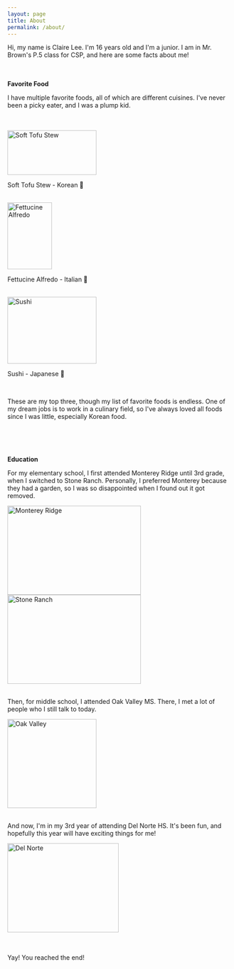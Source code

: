 ```yaml
---
layout: page
title: About
permalink: /about/
---
```


<div>
Hi, my name is Claire Lee. I'm 16 years old and I'm a junior. I am in Mr. Brown's P.5 class for CSP, and here are some facts about me!<br><br><br>

<p><strong>Favorite Food</strong>

<p>I have multiple favorite foods, all of which are different cuisines. I've never been a picky eater, and I was a plump kid.</p><br><br>

<img alt="Soft Tofu Stew" src="https://futuredish.com/wp-content/uploads/2018/01/Soondubu-500x375.jpg" width="200" height="100"> 
<p>Soft Tofu Stew - Korean 🍲</p><br>

<img alt="Fettucine Alfredo" src="https://blogger.googleusercontent.com/img/b/R29vZ2xl/AVvXsEjj-2PuV5IcGT8kEWrunjT811PHJOf5GuE6T3e7r7A8MgnlwWuWym9fBX16O2nGb0vNB910kGBrAU0XmqPjB_2zJCTtJigqtIjEf5mjtFpuBdri7zHzhtV9aKfdrTSk293wb89OH2jiWFSf3E1sKGTDfZel0KqtsACsCHdu6YL4wPVPTdXZg2TBwllG1A/s16000-rw/a%20close%20up%20of%20a%20pan%20with%20fettuccine%20alfredo.jpg" width="100" height="150">
<p>Fettucine Alfredo - Italian 🍝</p><br>

<img alt="Sushi" src="https://static.blog.bolt.eu/LIVE/wp-content/uploads/2024/05/10110345/different-types-of-sushi-1024x536.jpg" width="200" height="150">
<p>Sushi - Japanese 🍣</p><br>

<p>These are my top three, though my list of favorite foods is endless. One of my dream jobs is to work in a culinary field, so I've always loved all foods since I was little, especially Korean food. </p><br><br><br>

<p><strong>Education</strong><br>

<p>For my elementary school, I first attended Monterey Ridge until 3rd grade, when I switched to Stone Ranch. Personally, I preferred Monterey because they had a garden, so I was so disappointed when I found out it got removed.</p>
<img alt="Monterey Ridge" src="https://d2rzw8waxoxhv2.cloudfront.net/featured/xlarge/mres92127/1519343956721-305-29.jpg" width="300" height="200">
<img alt="Stone Ranch" src="https://d2rzw8waxoxhv2.cloudfront.net/featured/xlarge/sres92127/1519669768155-538-41.jpg" width="300" height="200"><br><br>
<p>Then, for middle school, I attended Oak Valley MS. There, I met a lot of people who I still talk to today.</p>
<img alt="Oak Valley" src="https://encrypted-tbn0.gstatic.com/images?q=tbn:ANd9GcQBNM1U2k-AYuI-e48dDiLW_8ftqxGuQOGBwpd0ugB_ZH8vp8s:https://3.files.edl.io/cab4/23/09/12/182904-814ac60d-99c1-4dd2-94f9-98f5bc44f678.jpg&s" width="200" height="200"><br><br>
<p>And now, I'm in my 3rd year of attending Del Norte HS. It's been fun, and hopefully this year will have exciting things for me!</p>
<img alt="Del Norte" src="https://knastructural.com/wp-content/uploads/2017/01/Del-Norte-HS-Poway-K12-Structural-San-Diego.jpg" width="250" height="200"><br><br><br>

<p>Yay! You reached the end!</p>

<script src="https://utteranc.es/client.js"
        repo="clairelee0817/claire_2025"
        issue-term="title"
        label="blogpost-comment"
        theme="github-light"
        crossorigin="anonymous"
        async>
</script>






